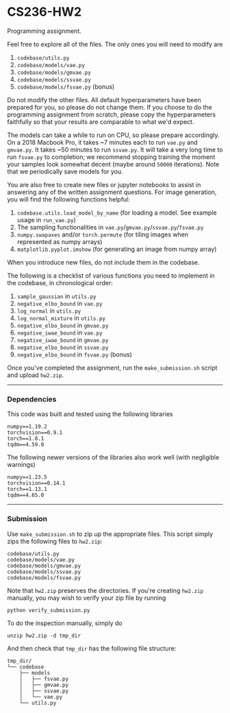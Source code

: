# CS236-HW2

Programming assignment.

Feel free to explore all of the files. The only ones you will need to modify are

1. `codebase/utils.py`
1. `codebase/models/vae.py`
1. `codebase/models/gmvae.py`
1. `codebase/models/ssvae.py`
1. `codebase/models/fsvae.py` (bonus)

Do not modify the other files. All default hyperparameters have been prepared
for you, so please do not change them. If you choose to do the programming
assignment from scratch, please copy the hyperparameters faithfully so that your
results are comparable to what we'd expect.

The models can take a while to run on CPU, so please prepare accordingly. On a
2018 Macbook Pro, it takes ~7 minutes each to run `vae.py` and `gmvae.py`. It
takes ~50 minutes to run `ssvae.py`. It will take a very long time to run
`fsvae.py` to completion; we recommend stopping training the moment your samples
look somewhat decent (maybe around `50000` iterations). Note that we periodically
save models for you.

You are also free to create new files or jupyter notebooks to assist in
answering any of the written assignment questions. For image generation, you
will find the following functions helpful:

1. `codebase.utils.load_model_by_name` (for loading a model. See example usage in `run_vae.py`)
1. The sampling functionalities in `vae.py`/`gmvae.py`/`ssvae.py`/`fsvae.py`
1. `numpy.swapaxes` and/or `torch.permute` (for tiling images when represented as numpy arrays)
1. `matplotlib.pyplot.imshow` (for generating an image from numpy array)

When you introduce new files, do not include them in the codebase.

The following is a checklist of various functions you need to implement in the
codebase, in chronological order:

1. `sample_gaussian` in `utils.py`
1. `negative_elbo_bound` in `vae.py`
1. `log_normal` in `utils.py`
1. `log_normal_mixture` in `utils.py`
1. `negative_elbo_bound` in `gmvae.py`
1. `negative_iwae_bound` in `vae.py`
1. `negative_iwae_bound` in `gmvae.py`
1. `negative_elbo_bound` in `ssvae.py`
1. `negative_elbo_bound` in `fsvae.py` (bonus)

Once you've completed the assignment, run the `make_submission.sh` script and upload `hw2.zip`.

---

### Dependencies

This code was built and tested using the following libraries

```
numpy==1.19.2
torchvision==0.9.1
torch==1.8.1
tqdm==4.59.0
```

The following newer versions of the libraries also work well (with negligible warnings)

```
numpy==1.23.5
torchvision==0.14.1
torch==1.13.1
tqdm==4.65.0
```

---

### Submission

Use `make_submission.sh` to zip up the appropriate files. This script simply zips the following files to `hw2.zip`:
```
codebase/utils.py
codebase/models/vae.py
codebase/models/gmvae.py
codebase/models/ssvae.py
codebase/models/fsvae.py
```

Note that `hw2.zip` preserves the directories. If you're creating `hw2.zip` manually, you may wish to verify your zip file by running
```
python verify_submission.py
```

To do the inspection manually, simply do
```
unzip hw2.zip -d tmp_dir
```
And then check that `tmp_dir` has the following file structure:
```
tmp_dir/
└── codebase
    ├── models
    │   ├── fsvae.py
    │   ├── gmvae.py
    │   ├── ssvae.py
    │   └── vae.py
    └── utils.py
```
